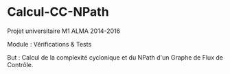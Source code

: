 Calcul-CC-NPath
===============
Projet universitaire M1 ALMA 2014-2016

Module : Vérifications & Tests

But : Calcul de la complexité cyclonique et du NPath d'un Graphe de Flux de Contrôle.
